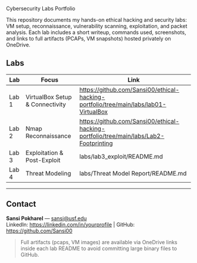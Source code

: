 Cybersecurity Labs Portfolio

This repository documents my hands-on ethical hacking and security labs: VM setup, reconnaissance, vulnerability scanning, exploitation, and packet analysis. Each lab includes a short writeup, commands used, screenshots, and links to full artifacts (PCAPs, VM snapshots) hosted privately on OneDrive.

## Labs
| Lab | Focus | Link |
|-----|-------|------|
| Lab 1 | VirtualBox Setup & Connectivity | https://github.com/Sansi00/ethical-hacking-portfolio/tree/main/labs/lab01-VirtualBox 
| Lab 2 | Nmap Reconnaissance | https://github.com/Sansi00/ethical-hacking-portfolio/tree/main/labs/Lab2-Footprinting |
| Lab 3 | Exploitation & Post-Exploit | labs/lab3_exploit/README.md |
| Lab 4 | Threat Modeling | labs/Threat Model Report/README.md |

---

## Contact
**Sansi Pokharel** — sansi@usf.edu  
LinkedIn: https://linkedin.com/in/yourprofile | GitHub: https://github.com/Sansi00

> Full artifacts (pcaps, VM images) are available via OneDrive links inside each lab README to avoid committing large binary files to GitHub.
